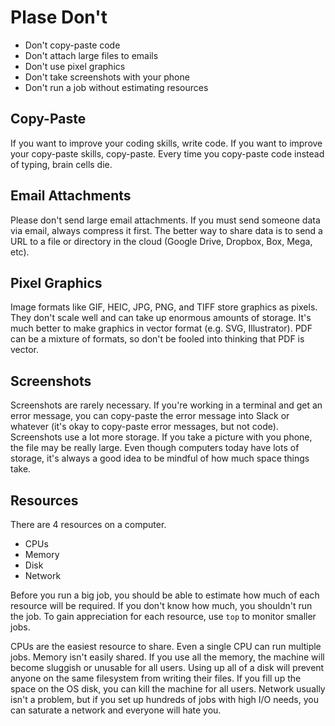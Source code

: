 Plase Don't
===========

+ Don't copy-paste code
+ Don't attach large files to emails
+ Don't use pixel graphics
+ Don't take screenshots with your phone
+ Don't run a job without estimating resources

## Copy-Paste ##

If you want to improve your coding skills, write code. If you want to improve
your copy-paste skills, copy-paste. Every time you copy-paste code instead of
typing, brain cells die.

## Email Attachments ##

Please don't send large email attachments. If you must send someone data via
email, always compress it first. The better way to share data is to send a URL
to a file or directory in the cloud (Google Drive, Dropbox, Box, Mega, etc).

## Pixel Graphics ##

Image formats like GIF, HEIC, JPG, PNG, and TIFF store graphics as pixels. They
don't scale well and can take up enormous amounts of storage. It's much better
to make graphics in vector format (e.g. SVG, Illustrator). PDF can be a mixture
of formats, so don't be fooled into thinking that PDF is vector.

## Screenshots ##

Screenshots are rarely necessary. If you're working in a terminal and get an
error message, you can copy-paste the error message into Slack or whatever
(it's okay to copy-paste error messages, but not code). Screenshots use a lot
more storage. If you take a picture with you phone, the file may be really
large. Even though computers today have lots of storage, it's always a good
idea to be mindful of how much space things take.

## Resources ##

There are 4 resources on a computer.

+ CPUs
+ Memory
+ Disk
+ Network

Before you run a big job, you should be able to estimate how much of each
resource will be required. If you don't know how much, you shouldn't run the
job. To gain appreciation for each resource, use `top` to monitor smaller jobs.

CPUs are the easiest resource to share. Even a single CPU can run multiple
jobs. Memory isn't easily shared. If you use all the memory, the machine will
become sluggish or unusable for all users. Using up all of a disk will prevent
anyone on the same filesystem from writing their files. If you fill up the
space on the OS disk, you can kill the machine for all users. Network usually
isn't a problem, but if you set up hundreds of jobs with high I/O needs, you
can saturate a network and everyone will hate you.
